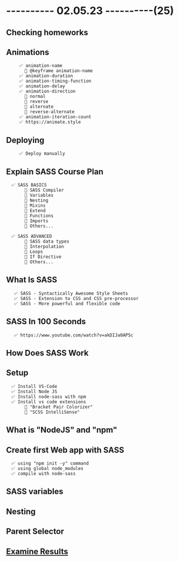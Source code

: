 # ---------- 02.05.23 ----------(25)

## Checking homeworks

## Animations

         ✅ animation-name
           🔷 @keyframe animation-name
         ✅ animation-duration
         ✅ animation-timing-function
         ✅ animation-delay
         ✅ animation-direction
           🔷 normal
           🔷 reverse
           🔷 alternate
           🔷 reverse-alternate
         ✅ animation-iteration-count
         ✅ https://animate.style

## Deploying

         ✅ Deploy manually

## Explain SASS Course Plan

      ✅ SASS BASICS
           🎁 SASS Compiler
           🎁 Variables
           🎁 Nesting
           🎁 Mixins
           🎁 Extend
           🎁 Functions
           🎁 Imports
           🎁 Others...

      ✅ SASS ADVANCED
           🎁 SASS data types
           🎁 Interpolation
           🎁 Loops
           🎁 If Directive
           🎁 Others...

## What Is SASS

       ✅ SASS - Syntactically Awesome Style Sheets
       ✅ SASS - Extension to CSS and CSS pre-processor
       ✅ SASS - More powerful and flexible code

## SASS In 100 Seconds

       ✅ https://www.youtube.com/watch?v=akDIJa0AP5c

## How Does SASS Work

## Setup

      ✅ Install VS-Code
      ✅ Install Node JS
      ✅ Install node-sass with npm
      ✅ Install vs code extensions
           🎁 "Bracket Pair Colorizer"
           🎁 "SCSS IntelliSense"

## What is "NodeJS" and "npm"

## Create first Web app with SASS

      ✅ using "npm init -y" command
      ✅ using global node_modules
      ✅ compile with node-sass

## SASS variables

## Nesting

## Parent Selector

## [Examine Results](https://bit.ly/41TaHIv)

